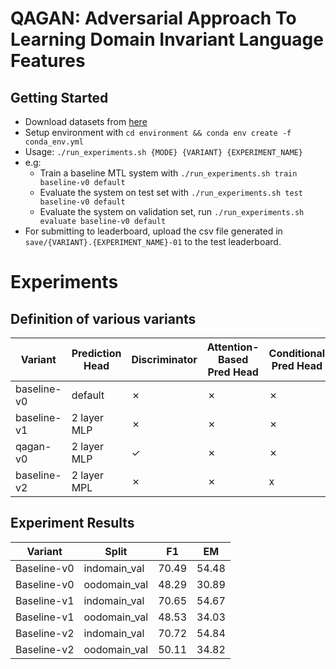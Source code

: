 # QAGAN: Adversarial Approach To Learning Domain Invariant Language Features

## Getting Started
- Download datasets from [here](https://drive.google.com/file/d/1Fv2d30hY-2niU7t61ktnMsi_HUXS6-Qx/view?usp=sharing)
- Setup environment with `cd environment && conda env create -f conda_env.yml`
- Usage: `./run_experiments.sh {MODE} {VARIANT} {EXPERIMENT_NAME}`
- e.g:
    - Train a baseline MTL system with `./run_experiments.sh train baseline-v0 default`
    - Evaluate the system on test set with `./run_experiments.sh test baseline-v0 default`
    - Evaluate the system on validation set, run `./run_experiments.sh evaluate baseline-v0 default`
- For submitting to leaderboard, upload the csv file generated in `save/{VARIANT}.{EXPERIMENT_NAME}-01` to the test leaderboard.

# Experiments

## Definition of various variants
| Variant     | Prediction Head | Discriminator | Attention-Based Pred Head | Conditional Pred Head | Embedding Dist Reg | Include OOD in train |
| ----------- | --------------- | ------------- | ------------------------- | --------------------- | ------------------ | ------------------   |
| baseline-v0 | default         | ✗             | ✗                         | ✗                     |  ✗                 |   ✗                  |
| baseline-v1 | 2 layer MLP     | ✗             | ✗                         | ✗                     |  ✗                 |   ✗                  |
| qagan-v0    | 2 layer MLP     | ✓             | ✗                         | ✗                     |  ✗                 |   ✗                  |
| baseline-v2 | 2 layer MPL     | ✗             | ✗                         | x                     |  x                 |   ✓                  | 
## Experiment Results
| Variant     | Split           | F1          | EM          |  
| ----------- | --------------- | ----------- | ----------- |
| Baseline-v0 | indomain_val    | 70.49       | 54.48       |
| Baseline-v0 | oodomain_val    | 48.29       | 30.89       |
| Baseline-v1 | indomain_val    | 70.65       | 54.67       |
| Baseline-v1 | oodomain_val    | 48.53       | 34.03       |
| Baseline-v2 | indomain_val    | 70.72       | 54.84       |
| Baseline-v2 | oodomain_val    | 50.11       | 34.82       |
